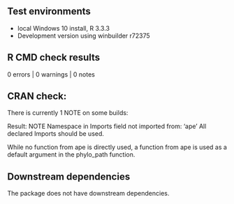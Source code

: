## Test environments
* local Windows 10 install, R 3.3.3
* Development version using winbuilder r72375

## R CMD check results
0 errors | 0 warnings | 0 notes

## CRAN check:

There is currently 1 NOTE on some builds:

Result: NOTE 
    Namespace in Imports field not imported from: ‘ape’
     All declared Imports should be used. 

While no function from ape is directly used, a function from ape is used as a
default argument in the phylo_path function.

## Downstream dependencies
The package does not have downstream dependencies.
